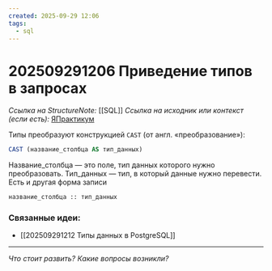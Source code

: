 ```yaml
---
created: 2025-09-29 12:06
tags:
  - sql
---
```

# 202509291206 Приведение типов в запросах

*Ссылка на StructureNote:* [[SQL]]
*Ссылка на исходник или контекст (если есть):* [ЯПрактикум](https://practicum.yandex.ru/trainer/backend-nodejs/lesson/fa900913-a56e-460d-a475-ecbb185774a1/task/dc710f5d-a57d-456f-a308-b8a069f1ea0c/)

Типы преобразуют конструкцией `CAST` (от англ. «преобразование»):

```SQL
CAST (название_столбца AS тип_данных)
```

Название_столбца — это поле, тип данных которого нужно преобразовать. Тип_данных — тип, в который данные нужно перевести. Есть и другая форма записи

```sql
название_столбца :: тип_данных
```

### Связанные идеи:

* [[202509291212 Типы данных в PostgreSQL]]
---

*Что стоит развить? Какие вопросы возникли?*

